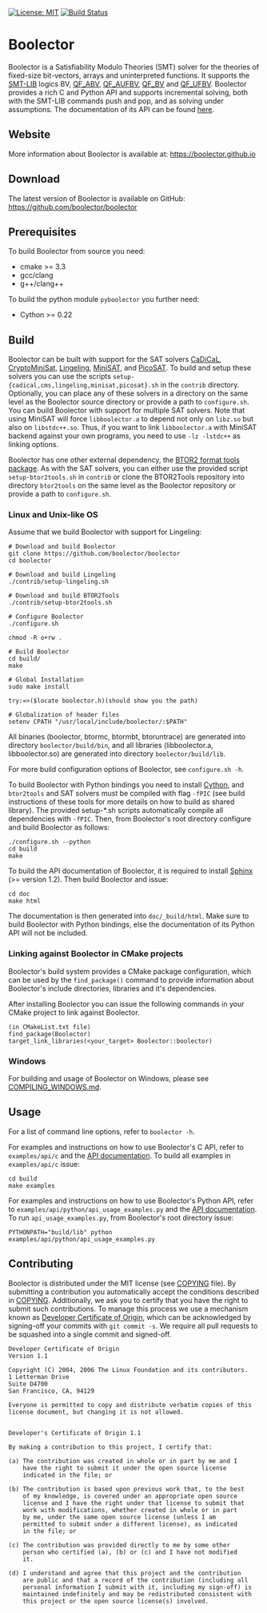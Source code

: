 [![License: MIT](https://img.shields.io/badge/License-MIT-yellow.svg)](https://opensource.org/licenses/MIT)
[![Build Status](https://dev.azure.com/Boolector/Boolector/_apis/build/status/Boolector.boolector?branchName=master)](https://dev.azure.com/Boolector/Boolector/_build/latest?definitionId=1&branchName=master)

# Boolector

Boolector is a Satisfiability Modulo Theories (SMT) solver for the theories
of fixed-size bit-vectors, arrays and uninterpreted functions.
It supports the [SMT-LIB](http://www.smt-lib.org) logics
BV,
[QF_ABV](http://smtlib.cs.uiowa.edu/logics-all.shtml#QF_ABV),
[QF_AUFBV](http://smtlib.cs.uiowa.edu/logics-all.shtml#QF_AUFBV),
[QF_BV](http://smtlib.cs.uiowa.edu/logics-all.shtml#QF_BV) and
[QF_UFBV](http://smtlib.cs.uiowa.edu/logics-all.shtml#QF_UFBV).
Boolector provides a rich C and Python API and supports incremental solving,
both with the SMT-LIB commands push and pop, and as solving under assumptions.
The documentation of its API can be found
[here](https://boolector.github.io/docs).


## Website

More information about Boolector is available at: https://boolector.github.io

## Download

The latest version of Boolector is available on GitHub:
https://github.com/boolector/boolector


## Prerequisites

To build Boolector from source you need:
  * cmake >= 3.3
  * gcc/clang
  * g++/clang++

To build the python module `pyboolector` you further need:
  * Cython >= 0.22


## Build

Boolector can be built with support for the SAT solvers
[CaDiCaL](https://github.com/arminbiere/cadical),
[CryptoMiniSat](https://github.com/msoos/cryptominisat),
[Lingeling](http://fmv.jku.at/lingeling),
[MiniSAT](https://github.com/niklasso/minisat), and
[PicoSAT](http://fmv.jku.at/picosat).
To build and setup these solvers you can use the scripts
`setup-{cadical,cms,lingeling,minisat,picosat}.sh` in the `contrib` directory.
Optionally, you can place any of these solvers in a directory on the same level
as the Boolector source directory or provide a path to `configure.sh`.
You can build Boolector with support for
multiple SAT solvers.
Note that using MiniSAT will force `libboolector.a` to depend not only on
`libz.so` but also on `libstdc++.so`. Thus, if you want to link
`libboolector.a` with MiniSAT backend against your own programs,
you need to use `-lz -lstdc++` as linking options.

Boolector has one other external dependency,
the [BTOR2 format tools package](https://github.com/boolector/btor2tools).
As with the SAT solvers, you can either use the provided script
`setup-btor2tools.sh` in `contrib` or clone the BTOR2Tools repository into
directory `btor2tools` on the same level as the Boolector repository or
provide a path to `configure.sh`.

### Linux and Unix-like OS

Assume that we build Boolector with support for Lingeling:
```
# Download and build Boolector
git clone https://github.com/boolector/boolector
cd boolector

# Download and build Lingeling
./contrib/setup-lingeling.sh

# Download and build BTOR2Tools
./contrib/setup-btor2tools.sh

# Configure Boolector
./configure.sh

chmod -R o+rw .

# Build Boolector
cd build/
make

# Global Installation
sudo make install

try:=>($locate boolector.h)(should show you the path)

# Globalization of header files
setenv CPATH "/usr/local/include/boolector/:$PATH"
```

All binaries (boolector, btormc, btormbt, btoruntrace) are generated into
directory `boolector/build/bin`,
and all libraries (libboolector.a, libboolector.so) are generated into
directory `boolector/build/lib`.

For more build configuration options of Boolector, see `configure.sh -h`.

To build Boolector with Python bindings you need to install
[Cython](http://cython.org/),
and `btor2tools` and SAT solvers must be compiled with flag `-fPIC`
(see build instructions of these tools for more details on how to build as
shared library). The provided setup-\*.sh scripts automatically compile all
dependencies with `-fPIC`.
Then, from Boolector's root directory configure and build Boolector as follows:
```
./configure.sh --python
cd build
make
```

To build the API documentation of Boolector, it is required to install
[Sphinx](http://www.sphinx-doc.org) (>= version 1.2).
Then build Boolector and issue:
```
cd doc
make html
```
The documentation is then generated into `doc/_build/html`.
Make sure to build Boolector with Python bindings, else the documentation of
its Python API will not be included.

### Linking against Boolector in CMake projects

Boolector's build system provides a CMake package configuration, which can be
used by the `find_package()` command to provide information about Boolector's
include directories, libraries and it's dependencies.

After installing Boolector you can issue the following commands in your CMake
project to link against Boolector.
```
(in CMakeList.txt file)
find_package(Boolector)
target_link_libraries(<your_target> Boolector::boolector)
```

### Windows

For building and usage of Boolector on Windows, please see 
[COMPILING_WINDOWS.md](https://github.com/Boolector/boolector/blob/master/COMPILING_WINDOWS.md).

## Usage

For a list of command line options, refer to `boolector -h`.

For examples and instructions on how to use Boolector's C API, refer to
`examples/api/c` and the [API documentation](https://boolector.github.io/docs).
To build all examples in `examples/api/c` issue:
```
cd build
make examples
```

For examples and instructions on how to use Boolector's Python API, refer to
`examples/api/python/api_usage_examples.py`
and the [API documentation](https://boolector.github.io/docs).  
To run `api_usage_examples.py`, from Boolector's root directory issue:
```
PYTHONPATH="build/lib" python examples/api/python/api_usage_examples.py
```

## Contributing

Boolector is distributed under the MIT license
(see [COPYING](https://github.com/Boolector/boolector/blob/master/COPYING)
file).
By submitting a contribution you automatically accept the conditions described
in [COPYING](https://github.com/Boolector/boolector/blob/master/COPYING).
Additionally, we ask you to certify that you have the right to submit such
contributions.
To manage this process we use a mechanism known as
[Developer Certificate of Origin](https://developercertificate.org), which
can be acknowledged by signing-off your commits with `git commit -s`.
We require all pull requests to be squashed into a single commit and
signed-off.


```
Developer Certificate of Origin
Version 1.1

Copyright (C) 2004, 2006 The Linux Foundation and its contributors.
1 Letterman Drive
Suite D4700
San Francisco, CA, 94129

Everyone is permitted to copy and distribute verbatim copies of this
license document, but changing it is not allowed.


Developer's Certificate of Origin 1.1

By making a contribution to this project, I certify that:

(a) The contribution was created in whole or in part by me and I
    have the right to submit it under the open source license
    indicated in the file; or

(b) The contribution is based upon previous work that, to the best
    of my knowledge, is covered under an appropriate open source
    license and I have the right under that license to submit that
    work with modifications, whether created in whole or in part
    by me, under the same open source license (unless I am
    permitted to submit under a different license), as indicated
    in the file; or

(c) The contribution was provided directly to me by some other
    person who certified (a), (b) or (c) and I have not modified
    it.

(d) I understand and agree that this project and the contribution
    are public and that a record of the contribution (including all
    personal information I submit with it, including my sign-off) is
    maintained indefinitely and may be redistributed consistent with
    this project or the open source license(s) involved.
```
